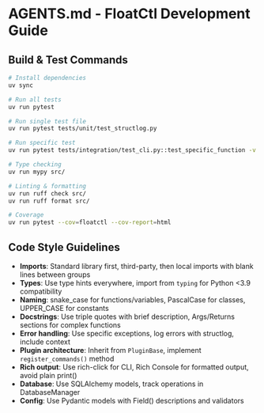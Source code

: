 # AGENTS.md - FloatCtl Development Guide

## Build & Test Commands
```bash
# Install dependencies
uv sync

# Run all tests
uv run pytest

# Run single test file
uv run pytest tests/unit/test_structlog.py

# Run specific test
uv run pytest tests/integration/test_cli.py::test_specific_function -v

# Type checking
uv run mypy src/

# Linting & formatting
uv run ruff check src/
uv run ruff format src/

# Coverage
uv run pytest --cov=floatctl --cov-report=html
```

## Code Style Guidelines
- **Imports**: Standard library first, third-party, then local imports with blank lines between groups
- **Types**: Use type hints everywhere, import from `typing` for Python <3.9 compatibility
- **Naming**: snake_case for functions/variables, PascalCase for classes, UPPER_CASE for constants
- **Docstrings**: Use triple quotes with brief description, Args/Returns sections for complex functions
- **Error handling**: Use specific exceptions, log errors with structlog, include context
- **Plugin architecture**: Inherit from `PluginBase`, implement `register_commands()` method
- **Rich output**: Use rich-click for CLI, Rich Console for formatted output, avoid plain print()
- **Database**: Use SQLAlchemy models, track operations in DatabaseManager
- **Config**: Use Pydantic models with Field() descriptions and validators
